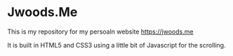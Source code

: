 Jwoods.Me
============
This is my repository for my persoaln website https://jwoods.me

It is built in HTML5 and CSS3 using a little bit of Javascript for the scrolling.
